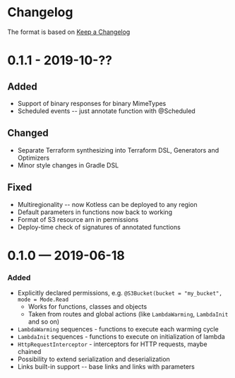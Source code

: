 # Changelog
The format is based on [Keep a Changelog](https://keepachangelog.com/en/1.0.0/)

# 0.1.1 - 2019-10-??
## Added
* Support of binary responses for binary MimeTypes
* Scheduled events -- just annotate function with @Scheduled

## Changed
* Separate Terraform synthesizing into Terraform DSL, Generators and Optimizers
* Minor style changes in Gradle DSL

## Fixed
* Multiregionality -- now Kotless can be deployed to any region
* Default parameters in functions now back to working
* Format of S3 resource arn in permissions
* Deploy-time check of signatures of annotated functions

# 0.1.0 — 2019-06-18
### Added
* Explicitly declared permissions, e.g. `@S3Bucket(bucket = "my_bucket", mode = Mode.Read`
    * Works for functions, classes and objects
    * Taken from routes and global actions (like `LambdaWarming`, `LambdaInit` and so on)
* `LambdaWarming` sequences - functions to execute each warming cycle
* `LambdaInit` sequences - functions to execute on initialization of lambda
* `HttpRequestInterceptor` - interceptors for HTTP requests, maybe chained
* Possibility to extend serialization and deserialization
* Links built-in support -- base links and links with parameters
